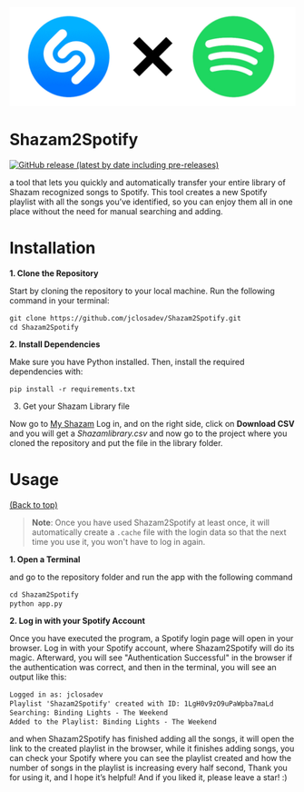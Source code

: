 ![Shazam2Spotify](https://github.com/jclosadev/Shazam2Spotify/blob/master/header.jpg?raw=true)

# Shazam2Spotify

[![GitHub release (latest by date including pre-releases)](https://img.shields.io/github/v/release/navendu-pottekkat/awesome-readme?include_prereleases)](https://img.shields.io/github/v/release/navendu-pottekkat/awesome-readme?include_prereleases)

a tool that lets you quickly and automatically transfer your entire library of Shazam recognized songs to Spotify. This tool creates a new Spotify playlist with all the songs you’ve identified, so you can enjoy them all in one place without the need for manual searching and adding.

# Installation

**1. Clone the Repository**

Start by cloning the repository to your local machine. Run the following command in your terminal:
```shell
git clone https://github.com/jclosadev/Shazam2Spotify.git
cd Shazam2Spotify
```
**2. Install Dependencies**

Make sure you have Python installed. Then, install the required dependencies with:
```shell
pip install -r requirements.txt
```
3. Get your Shazam Library file

Now go to [My Shazam](https://www.shazam.com/es-es/myshazam) Log in, and on the right side, click on **Download CSV** and you will get a *Shazamlibrary.csv* and now go to the project where you cloned the repository and put the file in the library folder.



# Usage
[(Back to top)](#table-of-contents)

> **Note**: Once you have used Shazam2Spotify at least once, it will automatically create a `.cache` file with the login data so that the next time you use it, you won't have to log in again.

**1. Open a Terminal**

and go to the repository folder and run the app with the following command

```shell
cd Shazam2Spotify
python app.py
```
**2. Log in with your Spotify Account**

Once you have executed the program, a Spotify login page will open in your browser. Log in with your Spotify account, where Shazam2Spotify will do its magic. Afterward, you will see "Authentication Successful" in the browser if the authentication was correct, and then in the terminal, you will see an output like this:
```shell
Logged in as: jclosadev
Playlist 'Shazam2Spotify' created with ID: 1LgH0v9zO9uPaWpba7maLd
Searching: Binding Lights - The Weekend
Added to the Playlist: Binding Lights - The Weekend
```
and when Shazam2Spotify has finished adding all the songs, it will open the link to the created playlist in the browser, while it finishes adding songs, you can check your Spotify where you can see the playlist created and how the number of songs in the playlist is increasing every half second, Thank you for using it, and I hope it’s helpful! And if you liked it, please leave a star! :)

